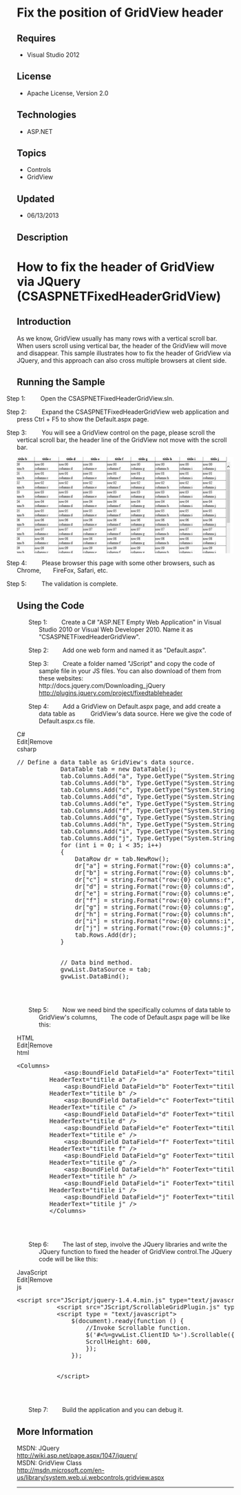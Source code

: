 # Fix the position of GridView header
## Requires
- Visual Studio 2012
## License
- Apache License, Version 2.0
## Technologies
- ASP.NET
## Topics
- Controls
- GridView
## Updated
- 06/13/2013
## Description

<h1>How to fix the header of <span class="SpellE">GridView</span> via <span class="SpellE">
JQuery</span> (CSASPNETFixedHeaderGridView)</h1>
<h2>Introduction</h2>
<p class="MsoNormal">As we know, GridView usually has many rows with a vertical scroll bar. When users scroll using vertical bar, the header of the GridView will move and disappear. This sample illustrates how to fix the header of GridView via JQuery, and
 this approach can also cross multiple browsers at client side.</p>
<h2>Running the Sample</h2>
<p class="MsoListParagraphCxSpFirst" style="text-indent:-.25in"><span style=""><span style="">Step 1:<span style="font:7.0pt &quot;Times New Roman&quot;">&nbsp;&nbsp;&nbsp;&nbsp;&nbsp;&nbsp;&nbsp;&nbsp;&nbsp;&nbsp;&nbsp;&nbsp;&nbsp;&nbsp;
</span></span></span>Open the CSASPNETFixedHeaderGridView.sln.</p>
<p class="MsoListParagraphCxSpMiddle" style="text-indent:-.25in"><span style=""><span style="">Step 2:<span style="font:7.0pt &quot;Times New Roman&quot;">&nbsp;&nbsp;&nbsp;&nbsp;&nbsp;&nbsp;&nbsp;&nbsp;&nbsp;&nbsp;&nbsp;&nbsp;&nbsp;&nbsp;
</span></span></span>Expand the CSASPNETFixedHeaderGridView web application and press Ctrl &#43; F5 to show the Default.aspx page.</p>
<p class="MsoListParagraphCxSpMiddle" style="text-indent:-.25in"><span style=""><span style="">Step 3:<span style="font:7.0pt &quot;Times New Roman&quot;">&nbsp;&nbsp;&nbsp;&nbsp;&nbsp;&nbsp;&nbsp;&nbsp;&nbsp;&nbsp;&nbsp;&nbsp;&nbsp;&nbsp;
</span></span></span>You will see a GridView control on the page, please scroll the vertical scroll bar, the header line of the GridView not move with the scroll bar.</p>
<p class="MsoListParagraphCxSpMiddle"><span style=""><img src="84283-image.png" alt="" width="575" height="223" align="middle">
</span></p>
<p class="MsoListParagraphCxSpMiddle" style="text-indent:-.25in"><span style=""><span style="">Step 4:<span style="font:7.0pt &quot;Times New Roman&quot;">&nbsp;&nbsp;&nbsp;&nbsp;&nbsp;&nbsp;&nbsp;&nbsp;&nbsp;&nbsp;&nbsp;&nbsp;&nbsp;&nbsp;
</span></span></span>Please browser this page with some other browsers, such as Chrome,<span style="">&nbsp;&nbsp;&nbsp;&nbsp;&nbsp;&nbsp;
</span>FireFox, Safari, etc.</p>
<p class="MsoListParagraphCxSpLast" style="text-indent:-.25in"><span style=""><span style="">Step 5:<span style="font:7.0pt &quot;Times New Roman&quot;">&nbsp;&nbsp;&nbsp;&nbsp;&nbsp;&nbsp;&nbsp;&nbsp;&nbsp;&nbsp;&nbsp;&nbsp;&nbsp;&nbsp;
</span></span></span>The validation is complete.</p>
<h2>Using the Code</h2>
<p class="MsoNormal"></p>
<p class="MsoListParagraphCxSpFirst" style="margin-left:38.25pt; text-indent:-.25in">
<span style=""><span style="">Step 1:<span style="font:7.0pt &quot;Times New Roman&quot;">&nbsp;&nbsp;&nbsp;&nbsp;&nbsp;&nbsp;&nbsp;&nbsp;&nbsp;&nbsp;&nbsp;&nbsp;&nbsp;
</span></span></span>Create a C# &quot;ASP.NET Empty Web Application&quot; in Visual Studio 2010 or Visual Web Developer 2010. Name it as &quot;CSASPNETFixedHeaderGridView&quot;.</p>
<p class="MsoListParagraphCxSpMiddle" style="margin-left:38.25pt; text-indent:-.25in">
<span style=""><span style="">Step 2:<span style="font:7.0pt &quot;Times New Roman&quot;">&nbsp;&nbsp;&nbsp;&nbsp;&nbsp;&nbsp;&nbsp;&nbsp;&nbsp;&nbsp;&nbsp;&nbsp;&nbsp;
</span></span></span>Add one web form and named it as &quot;Default.aspx&quot;.</p>
<p class="MsoListParagraphCxSpMiddle" style="margin-left:38.25pt; text-indent:-.25in">
<span style=""><span style="">Step 3:<span style="font:7.0pt &quot;Times New Roman&quot;">&nbsp;&nbsp;&nbsp;&nbsp;&nbsp;&nbsp;&nbsp;&nbsp;&nbsp;&nbsp;&nbsp;&nbsp;&nbsp;
</span></span></span>Create a folder named &quot;JScript&quot; and copy the code of sample file in your JS files. You can also download of them from these websites:<span style="">&nbsp;&nbsp;&nbsp;&nbsp;&nbsp;&nbsp;&nbsp;&nbsp;&nbsp;&nbsp;&nbsp;&nbsp;
</span>http://docs.jquery.com/Downloading_jQuery<span style="">&nbsp;&nbsp; </span><span style="">&nbsp;&nbsp;&nbsp;&nbsp;&nbsp;&nbsp;&nbsp;&nbsp;&nbsp;&nbsp;&nbsp;&nbsp;&nbsp;&nbsp;
</span><a href="http://plugins.jquery.com/project/fixedtableheader">http://plugins.jquery.com/project/fixedtableheader</a></p>
<p class="MsoListParagraphCxSpLast" style="margin-left:38.25pt; text-indent:-.25in">
<span style=""><span style="">Step 4:<span style="font:7.0pt &quot;Times New Roman&quot;">&nbsp;&nbsp;&nbsp;&nbsp;&nbsp;&nbsp;&nbsp;&nbsp;&nbsp;&nbsp;&nbsp;&nbsp;&nbsp;
</span></span></span>Add a GridView on Default.aspx page, and add create a data table as<span style="">&nbsp;&nbsp;&nbsp;&nbsp;&nbsp;&nbsp;&nbsp;&nbsp;
</span>GridView's data source. Here we give the code of Default.aspx.cs file.</p>
<div class="scriptcode">
<div class="pluginEditHolder" pluginCommand="mceScriptCode">
<div class="title"><span>C#</span></div>
<div class="pluginLinkHolder"><span class="pluginEditHolderLink">Edit</span>|<span class="pluginRemoveHolderLink">Remove</span>
</div>
<span class="hidden">csharp</span>

<pre id="codePreview" class="csharp">
// Define a data table as GridView's data source.
&nbsp;&nbsp;&nbsp;&nbsp;&nbsp;&nbsp;&nbsp;&nbsp;&nbsp;&nbsp;&nbsp; DataTable tab = new DataTable();
&nbsp;&nbsp;&nbsp;&nbsp;&nbsp;&nbsp;&nbsp;&nbsp;&nbsp;&nbsp;&nbsp; tab.Columns.Add(&quot;a&quot;, Type.GetType(&quot;System.String&quot;));
&nbsp;&nbsp;&nbsp;&nbsp;&nbsp;&nbsp;&nbsp;&nbsp;&nbsp;&nbsp;&nbsp; tab.Columns.Add(&quot;b&quot;, Type.GetType(&quot;System.String&quot;));
&nbsp;&nbsp;&nbsp;&nbsp;&nbsp;&nbsp;&nbsp;&nbsp;&nbsp;&nbsp;&nbsp; tab.Columns.Add(&quot;c&quot;, Type.GetType(&quot;System.String&quot;));
&nbsp;&nbsp;&nbsp;&nbsp;&nbsp;&nbsp;&nbsp;&nbsp;&nbsp;&nbsp;&nbsp; tab.Columns.Add(&quot;d&quot;, Type.GetType(&quot;System.String&quot;));
&nbsp;&nbsp;&nbsp;&nbsp;&nbsp;&nbsp;&nbsp;&nbsp;&nbsp;&nbsp;&nbsp; tab.Columns.Add(&quot;e&quot;, Type.GetType(&quot;System.String&quot;));
&nbsp;&nbsp;&nbsp;&nbsp;&nbsp;&nbsp;&nbsp;&nbsp;&nbsp;&nbsp;&nbsp; tab.Columns.Add(&quot;f&quot;, Type.GetType(&quot;System.String&quot;));
&nbsp;&nbsp;&nbsp;&nbsp;&nbsp;&nbsp;&nbsp;&nbsp;&nbsp;&nbsp;&nbsp; tab.Columns.Add(&quot;g&quot;, Type.GetType(&quot;System.String&quot;));
&nbsp;&nbsp;&nbsp;&nbsp;&nbsp;&nbsp;&nbsp;&nbsp;&nbsp;&nbsp;&nbsp; tab.Columns.Add(&quot;h&quot;, Type.GetType(&quot;System.String&quot;));
&nbsp;&nbsp;&nbsp;&nbsp;&nbsp;&nbsp;&nbsp;&nbsp;&nbsp;&nbsp;&nbsp; tab.Columns.Add(&quot;i&quot;, Type.GetType(&quot;System.String&quot;));
&nbsp;&nbsp;&nbsp;&nbsp;&nbsp;&nbsp;&nbsp;&nbsp;&nbsp;&nbsp;&nbsp; tab.Columns.Add(&quot;j&quot;, Type.GetType(&quot;System.String&quot;));
&nbsp;&nbsp;&nbsp;&nbsp;&nbsp;&nbsp;&nbsp;&nbsp;&nbsp;&nbsp;&nbsp; for (int i = 0; i &lt; 35; i&#43;&#43;)
&nbsp;&nbsp;&nbsp;&nbsp;&nbsp;&nbsp;&nbsp;&nbsp;&nbsp;&nbsp;&nbsp; {
&nbsp;&nbsp;&nbsp;&nbsp;&nbsp;&nbsp;&nbsp;&nbsp;&nbsp;&nbsp;&nbsp;&nbsp;&nbsp;&nbsp;&nbsp; DataRow dr = tab.NewRow();
&nbsp;&nbsp;&nbsp;&nbsp;&nbsp;&nbsp;&nbsp;&nbsp;&nbsp;&nbsp;&nbsp;&nbsp;&nbsp;&nbsp;&nbsp; dr[&quot;a&quot;] = string.Format(&quot;row:{0} columns:a&quot;, i.ToString().PadLeft(2,'0'));
&nbsp;&nbsp;&nbsp;&nbsp;&nbsp;&nbsp;&nbsp;&nbsp;&nbsp;&nbsp;&nbsp;&nbsp;&nbsp;&nbsp;&nbsp; dr[&quot;b&quot;] = string.Format(&quot;row:{0} columns:b&quot;, i.ToString().PadLeft(2, '0'));
&nbsp; &nbsp;&nbsp;&nbsp;&nbsp;&nbsp;&nbsp;&nbsp;&nbsp;&nbsp;&nbsp;&nbsp;&nbsp;&nbsp;&nbsp;dr[&quot;c&quot;] = string.Format(&quot;row:{0} columns:c&quot;, i.ToString().PadLeft(2, '0'));
&nbsp;&nbsp;&nbsp;&nbsp;&nbsp;&nbsp;&nbsp;&nbsp;&nbsp;&nbsp;&nbsp;&nbsp;&nbsp;&nbsp;&nbsp; dr[&quot;d&quot;] = string.Format(&quot;row:{0} columns:d&quot;, i.ToString().PadLeft(2, '0'));
&nbsp;&nbsp;&nbsp;&nbsp;&nbsp;&nbsp;&nbsp;&nbsp;&nbsp;&nbsp;&nbsp;&nbsp;&nbsp;&nbsp;&nbsp; dr[&quot;e&quot;] = string.Format(&quot;row:{0} columns:e&quot;, i.ToString().PadLeft(2, '0'));
&nbsp;&nbsp;&nbsp;&nbsp;&nbsp;&nbsp;&nbsp;&nbsp;&nbsp;&nbsp;&nbsp;&nbsp;&nbsp;&nbsp;&nbsp; dr[&quot;f&quot;] = string.Format(&quot;row:{0} columns:f&quot;, i.ToString().PadLeft(2, '0'));
&nbsp;&nbsp;&nbsp;&nbsp;&nbsp;&nbsp;&nbsp;&nbsp;&nbsp;&nbsp;&nbsp;&nbsp;&nbsp;&nbsp;&nbsp; dr[&quot;g&quot;] = string.Format(&quot;row:{0} columns:g&quot;, i.ToString().PadLeft(2, '0'));
&nbsp;&nbsp;&nbsp;&nbsp;&nbsp;&nbsp;&nbsp;&nbsp;&nbsp;&nbsp;&nbsp;&nbsp;&nbsp;&nbsp;&nbsp; dr[&quot;h&quot;] = string.Format(&quot;row:{0} columns:h&quot;, i.ToString().PadLeft(2, '0'));
&nbsp;&nbsp;&nbsp;&nbsp;&nbsp;&nbsp;&nbsp;&nbsp;&nbsp;&nbsp;&nbsp;&nbsp;&nbsp;&nbsp;&nbsp; dr[&quot;i&quot;] = string.Format(&quot;row:{0} columns:i&quot;, i.ToString().PadLeft(2, '0'));
&nbsp;&nbsp;&nbsp;&nbsp;&nbsp;&nbsp;&nbsp;&nbsp;&nbsp;&nbsp;&nbsp;&nbsp;&nbsp;&nbsp;&nbsp; dr[&quot;j&quot;] = string.Format(&quot;row:{0} columns:j&quot;, i.ToString().PadLeft(2, '0'));
&nbsp;&nbsp;&nbsp;&nbsp;&nbsp;&nbsp;&nbsp;&nbsp;&nbsp;&nbsp;&nbsp;&nbsp;&nbsp;&nbsp;&nbsp; tab.Rows.Add(dr);
&nbsp;&nbsp;&nbsp;&nbsp;&nbsp;&nbsp;&nbsp;&nbsp;&nbsp;&nbsp;&nbsp; }


&nbsp;&nbsp;&nbsp;&nbsp;&nbsp;&nbsp;&nbsp;&nbsp;&nbsp;&nbsp;&nbsp; // Data bind method.
&nbsp;&nbsp;&nbsp;&nbsp;&nbsp;&nbsp;&nbsp;&nbsp;&nbsp;&nbsp;&nbsp; gvwList.DataSource = tab;
&nbsp;&nbsp;&nbsp;&nbsp;&nbsp;&nbsp;&nbsp;&nbsp;&nbsp;&nbsp;&nbsp; gvwList.DataBind();

</pre>
</div>
</div>
<div class="endscriptcode">&nbsp;</div>
<p class="MsoListParagraph" style="margin-left:38.25pt; text-indent:-.25in"><span style=""><span style="">Step 5:<span style="font:7.0pt &quot;Times New Roman&quot;">&nbsp;&nbsp;&nbsp;&nbsp;&nbsp;&nbsp;&nbsp;&nbsp;&nbsp;&nbsp;&nbsp;&nbsp;&nbsp;
</span></span></span>Now we need bind the specifically columns of data table to GridView's columns,<span style="">&nbsp;&nbsp;&nbsp;&nbsp;&nbsp;&nbsp;&nbsp;
</span>The code of Default.aspx page will be like this:</p>
<div class="scriptcode">
<div class="pluginEditHolder" pluginCommand="mceScriptCode">
<div class="title"><span>HTML</span></div>
<div class="pluginLinkHolder"><span class="pluginEditHolderLink">Edit</span>|<span class="pluginRemoveHolderLink">Remove</span>
</div>
<span class="hidden">html</span>

<pre id="codePreview" class="html">
&lt;Columns&gt;
&nbsp;&nbsp;&nbsp;&nbsp;&nbsp;&nbsp;&nbsp;&nbsp;&nbsp;&nbsp;&nbsp;&nbsp; &lt;asp:BoundField DataField=&quot;a&quot; FooterText=&quot;titile a&quot; 
&nbsp;&nbsp;&nbsp;&nbsp;&nbsp;&nbsp;&nbsp;&nbsp;&nbsp;HeaderText=&quot;titile a&quot; /&gt;
&nbsp;&nbsp;&nbsp;&nbsp;&nbsp;&nbsp;&nbsp;&nbsp;&nbsp;&nbsp;&nbsp;&nbsp; &lt;asp:BoundField DataField=&quot;b&quot; FooterText=&quot;titile b&quot; 
&nbsp;&nbsp;&nbsp;&nbsp;&nbsp;&nbsp;&nbsp;&nbsp;&nbsp;HeaderText=&quot;titile b&quot; /&gt;
&nbsp; &nbsp;&nbsp;&nbsp;&nbsp;&nbsp;&nbsp;&nbsp;&nbsp;&nbsp;&nbsp;&nbsp;&lt;asp:BoundField DataField=&quot;c&quot; FooterText=&quot;titile c&quot; 
&nbsp;&nbsp;&nbsp;&nbsp;&nbsp;&nbsp;&nbsp;&nbsp;&nbsp;HeaderText=&quot;titile c&quot; /&gt;
&nbsp;&nbsp;&nbsp;&nbsp;&nbsp;&nbsp;&nbsp;&nbsp;&nbsp;&nbsp;&nbsp;&nbsp; &lt;asp:BoundField DataField=&quot;d&quot; FooterText=&quot;titile d&quot; 
&nbsp;&nbsp;&nbsp;&nbsp;&nbsp;&nbsp;&nbsp;&nbsp;&nbsp;HeaderText=&quot;titile d&quot; /&gt;
&nbsp;&nbsp;&nbsp;&nbsp;&nbsp;&nbsp;&nbsp;&nbsp;&nbsp;&nbsp;&nbsp;&nbsp; &lt;asp:BoundField DataField=&quot;e&quot; FooterText=&quot;titile e&quot; 
&nbsp;&nbsp;&nbsp;&nbsp;&nbsp;&nbsp;&nbsp;&nbsp;&nbsp;HeaderText=&quot;titile e&quot; /&gt;
&nbsp;&nbsp;&nbsp;&nbsp;&nbsp;&nbsp;&nbsp;&nbsp;&nbsp;&nbsp;&nbsp;&nbsp; &lt;asp:BoundField DataField=&quot;f&quot; FooterText=&quot;titile f&quot; 
&nbsp;&nbsp;&nbsp;&nbsp;&nbsp;&nbsp;&nbsp;&nbsp;&nbsp;HeaderText=&quot;titile f&quot; /&gt;
&nbsp;&nbsp;&nbsp;&nbsp;&nbsp;&nbsp;&nbsp;&nbsp;&nbsp;&nbsp;&nbsp;&nbsp; &lt;asp:BoundField DataField=&quot;g&quot; FooterText=&quot;titile g&quot; 
&nbsp;&nbsp;&nbsp;&nbsp;&nbsp;&nbsp;&nbsp;&nbsp;&nbsp;HeaderText=&quot;titile g&quot; /&gt;
&nbsp;&nbsp;&nbsp;&nbsp;&nbsp;&nbsp;&nbsp;&nbsp;&nbsp;&nbsp; &nbsp;&nbsp;&lt;asp:BoundField DataField=&quot;h&quot; FooterText=&quot;titile h&quot; 
&nbsp;&nbsp;&nbsp;&nbsp;&nbsp;&nbsp;&nbsp;&nbsp;&nbsp;HeaderText=&quot;titile h&quot; /&gt;
&nbsp;&nbsp;&nbsp;&nbsp;&nbsp;&nbsp;&nbsp;&nbsp;&nbsp;&nbsp;&nbsp;&nbsp; &lt;asp:BoundField DataField=&quot;i&quot; FooterText=&quot;titile i&quot; 
&nbsp;&nbsp;&nbsp;&nbsp;&nbsp;&nbsp;&nbsp;&nbsp;&nbsp;HeaderText=&quot;titile i&quot; /&gt;
&nbsp;&nbsp;&nbsp;&nbsp;&nbsp;&nbsp;&nbsp;&nbsp;&nbsp;&nbsp;&nbsp;&nbsp; &lt;asp:BoundField DataField=&quot;j&quot; FooterText=&quot;titile j&quot; 
&nbsp;&nbsp;&nbsp;&nbsp;&nbsp;&nbsp;&nbsp;&nbsp;&nbsp;HeaderText=&quot;titile j&quot; /&gt;
&nbsp;&nbsp;&nbsp;&nbsp;&nbsp;&nbsp;&nbsp;&nbsp; &lt;/Columns&gt;

</pre>
</div>
</div>
<div class="endscriptcode">&nbsp;</div>
<p class="MsoListParagraph" style="margin-left:38.25pt; text-indent:-.25in"><span style=""><span style="">Step 6:<span style="font:7.0pt &quot;Times New Roman&quot;">&nbsp;&nbsp;&nbsp;&nbsp;&nbsp;&nbsp;&nbsp;&nbsp;&nbsp;&nbsp;&nbsp;&nbsp;&nbsp;
</span></span></span>The last of step, involve the JQuery libraries and write the JQuery function to fixed the header of GridView control.The JQuery code will be like this:</p>
<div class="scriptcode">
<div class="pluginEditHolder" pluginCommand="mceScriptCode">
<div class="title"><span>JavaScript</span></div>
<div class="pluginLinkHolder"><span class="pluginEditHolderLink">Edit</span>|<span class="pluginRemoveHolderLink">Remove</span>
</div>
<span class="hidden">js</span>

<pre id="codePreview" class="js">
&lt;script src=&quot;JScript/jquery-1.4.4.min.js&quot; type=&quot;text/javascript&quot;&gt;&lt;/script&gt;
&nbsp;&nbsp;&nbsp;&nbsp;&nbsp;&nbsp;&nbsp;&nbsp;&nbsp;&nbsp; &lt;script src=&quot;JScript/ScrollableGridPlugin.js&quot; type=&quot;text/javascript&quot;&gt;&lt;/script&gt;
&nbsp;&nbsp;&nbsp;&nbsp;&nbsp;&nbsp;&nbsp;&nbsp;&nbsp;&nbsp; &lt;script type = &quot;text/javascript&quot;&gt;
&nbsp;&nbsp;&nbsp;&nbsp;&nbsp;&nbsp;&nbsp;&nbsp;&nbsp;&nbsp;&nbsp;&nbsp;&nbsp;&nbsp; $(document).ready(function () {
&nbsp;&nbsp;&nbsp;&nbsp;&nbsp;&nbsp;&nbsp;&nbsp;&nbsp;&nbsp;&nbsp; &nbsp;&nbsp;&nbsp;&nbsp;&nbsp;&nbsp;&nbsp;//Invoke Scrollable function.
&nbsp;&nbsp;&nbsp;&nbsp;&nbsp;&nbsp;&nbsp;&nbsp;&nbsp;&nbsp;&nbsp;&nbsp;&nbsp;&nbsp;&nbsp;&nbsp;&nbsp;&nbsp; $('#&lt;%=gvwList.ClientID %&gt;').Scrollable({
&nbsp;&nbsp;&nbsp;&nbsp;&nbsp;&nbsp;&nbsp;&nbsp;&nbsp;&nbsp;&nbsp;&nbsp;&nbsp;&nbsp;&nbsp;&nbsp;&nbsp;&nbsp; ScrollHeight: 600,&nbsp;&nbsp;&nbsp;&nbsp;&nbsp;&nbsp;&nbsp; 
&nbsp;&nbsp;&nbsp;&nbsp;&nbsp;&nbsp;&nbsp;&nbsp;&nbsp;&nbsp;&nbsp;&nbsp;&nbsp;&nbsp;&nbsp;&nbsp;&nbsp;&nbsp;&nbsp;});
&nbsp;&nbsp;&nbsp;&nbsp;&nbsp;&nbsp;&nbsp;&nbsp;&nbsp;&nbsp;&nbsp;&nbsp;&nbsp;&nbsp; });


&nbsp;&nbsp;&nbsp;&nbsp;&nbsp;&nbsp;&nbsp;&nbsp;&nbsp;&nbsp; &lt;/script&gt;

</pre>
</div>
</div>
<div class="endscriptcode">&nbsp;</div>
<p class="MsoListParagraph" style="margin-left:38.25pt; text-indent:-.25in"><span style=""><span style="">Step 7:<span style="font:7.0pt &quot;Times New Roman&quot;">&nbsp;&nbsp;&nbsp;&nbsp;&nbsp;&nbsp;&nbsp;&nbsp;&nbsp;&nbsp;&nbsp;&nbsp;&nbsp;
</span></span></span>Build the application and you can debug it.</p>
<p class="MsoNormal"></p>
<h2>More Information</h2>
<p class="MsoNormal">MSDN: JQuery<br>
<a href="http://wiki.asp.net/page.aspx/1047/jquery/">http://wiki.asp.net/page.aspx/1047/jquery/</a><br>
MSDN: GridView Class<br>
<a href="http://msdn.microsoft.com/en-us/library/system.web.ui.webcontrols.gridview.aspx">http://msdn.microsoft.com/en-us/library/system.web.ui.webcontrols.gridview.aspx</a></p>
<hr>
<div><a href="http://go.microsoft.com/?linkid=9759640" style="margin-top:3px"><img alt="" src="http://bit.ly/onecodelogo">
</a></div>
